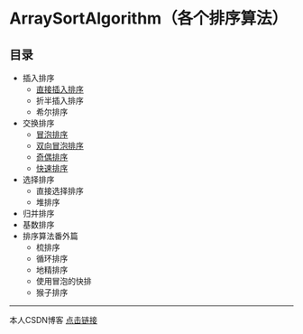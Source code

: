 # ArraySortAlgorithm（各个排序算法）

## 目录

-   插入排序
    -   [直接插入排序](http://blog.csdn.net/lemon_tree12138/article/details/50968422)
    -   折半插入排序
    -   希尔排序
-   交换排序
    -   [冒泡排序](http://blog.csdn.net/lemon_tree12138/article/details/50591859)
    -   [双向冒泡排序](http://blog.csdn.net/lemon_tree12138/article/details/50591859)
    -   [奇偶排序](http://blog.csdn.net/lemon_tree12138/article/details/50605563)
    -   [快速排序](http://blog.csdn.net/lemon_tree12138/article/details/50622744)
-   选择排序
    -   直接选择排序
    -   堆排序
-   归并排序
-   基数排序
-   排序算法番外篇
    -   梳排序
    -   循环排序
    -   地精排序
    -   使用冒泡的快排
    -   猴子排序

----------------------------------------------

本人CSDN博客 [点击链接](http://blog.csdn.net/lemon_tree12138)